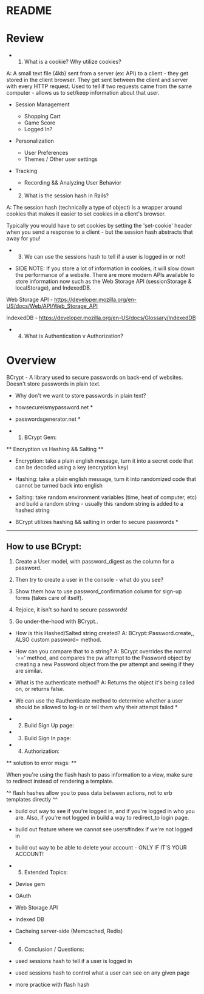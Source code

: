 # README


# Review

- 1. What is a cookie? Why utilize cookies?

A: A small text file (4kb) sent from a server (ex: API) to a client - they get stored in the client browser. They get sent between the client and server with every HTTP request. Used to tell if two requests came from the same computer - allows us to set/keep information about that user.

- Session Management
  * Shopping Cart
  * Game Score
  * Logged In?

- Personalization
  * User Preferences
  * Themes / Other user settings

- Tracking
  * Recording && Analyzing User Behavior

- 2. What is the session hash in Rails? 

A: The session hash (technically a type of object) is a wrapper around cookies that makes it easier to set cookies in a client's browser.

   Typically you would have to set cookies by setting the 'set-cookie' header when you send a response to a client - but the session hash abstracts that away for you!

- 3. We can use the sessions hash to tell if a user is logged in or not!

- SIDE NOTE: If you store a lot of information in cookies, it will slow down the performance of a website. There are more modern APIs available to store information now such as the Web Storage API (sessionStorage & localStorage), and IndexedDB.

Web Storage API - https://developer.mozilla.org/en-US/docs/Web/API/Web_Storage_API

IndexedDB - https://developer.mozilla.org/en-US/docs/Glossary/IndexedDB

- 4. What is Authentication v Authorization?


# Overview

BCrypt - A library used to secure passwords on back-end of websites. Doesn't store passwords in plain text.

- Why don't we want to store passwords in plain text?

* howsecureismypassword.net *

* passwordsgenerator.net *

- 1. BCrypt Gem:

** Encryption vs Hashing && Salting **

- Encryption: take a plain english message, turn it into a secret code that can be decoded using a key (encryption key)

- Hashing: take a plain english message, turn it into randomized code that cannot be turned back into english

- Salting: take random environment variables (time, heat of computer, etc) and build a random string - usually this random string is added to a hashed string


* BCrypt utilizes hashing && salting in order to secure passwords *


----------------------
How to use BCrypt:
----------------------

1. Create a User model, with password_digest as the column for a password.

2. Then try to create a user in the console - what do you see?

3. Show them how to use password_confirmation column for sign-up forms (takes care of itself).

4. Rejoice, it isn't so hard to secure passwords!

5. Go under-the-hood with BCrypt..

- How is this Hashed/Salted string created?
A: BCrypt::Password.create,, ALSO
custom password= method.

- How can you compare that to a string?
A: BCrypt overrides the normal '==' method, and compares the pw attempt to the Password object by creating a new Password object from the pw attempt and seeing if they are similar.

- What is the authenticate method?
A: Returns the object it's being called on, or returns false.

* We can use the #authenticate method to determine whether a user should be allowed to log-in or tell them why their attempt failed *

- 2. Build Sign Up page:



- 3. Build Sign In page:



- 4.  Authorization:


** solution to error msgs: **

When you're using the flash hash to pass information to a view, make sure to redirect instead of rendering a template. 

^^ flash hashes allow you to pass data between actions, not to erb templates directly ^^


- build out way to see if you're logged in, and if you're logged in who you are. Also, if you're not logged in build a way to redirect_to login page.

- build out feature where we cannot see users#index if we're not logged in

- build out way to be able to delete your account - ONLY IF IT'S YOUR ACCOUNT!



- 5.  Extended Topics:

- Devise gem

- OAuth

- Web Storage API

- Indexed DB

- Cacheing server-side (Memcached, Redis)



- 6.  Conclusion / Questions:

- used sessions hash to tell if a user is logged in

- used sessions hash to control what a user can see on any given page

- more practice with flash hash
